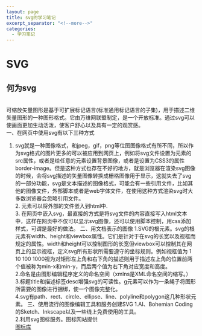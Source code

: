 ```yaml
---
layout: page
title: svg的学习笔记
excerpt_separator: "<!--more-->"
categories:
  - 学习笔记
---
```

# SVG
## 何为svg   
<br>  <!--more-->
可缩放矢量图形是基于可扩展标记语言(标准通用标记语言的子集)，用于描述二维矢量图形的一种图形格式。它由万维网联盟制定，是一个开放标准。通过svg可以使画面更加生动活泼，使客户舒心以及具有一定的观赏感。<br> 
一、在网页中使用svg有以下三种方式<br>
1. svg就是一种图像格式，和jpeg，gif，png等位图图像格式有所不同，所以作为svg格式的图片更多的可以被应用到网页上，例如将svg文件设置为<img>元素的src属性，或者是给任意的元素设置背景图像，或者是设置为CSS3的属性border-image。但是这种方式也存在不好的地方，就是浏览器在渲染svg图像的时候，会将svg描述的矢量图像转换成栅格图像用于显示，这就失去了svg的一部分功能，svg是文本描述的图像格式，可能会有一些引用文件，比如其他的图像文件，外部脚本或者是web字体文件，在使用这种方式渲染svg时大多数浏览器会忽略引用文件。<br>2. <object>元素可以将外部的文件嵌入到html中. <br>3. 在网页中嵌入svg，最直接的方式是将svg文件的内容直接写入html文本中，这样在网页中不仅可以显示svg图像，还可以使用脚本控制，用css添加样式，可谓是最好的做法。
二、用文档表示的图像
1.SVG的根元素。svg的根元素有width、height和viewbox属性。它们是针对于在svg的长宽以及视框而规定的属性。width和height可以控制图形的长宽但viewbox可以控制其在网页上的显示视框，定义svg所有形状所需要遵守的坐标规则。例如视框值为 1 10 100 1000视为对矩形左上角和右下角的描述则用于描述左上角的位置前两个值被称为min-x和min-y，而后两个值为右下角对应宽度和高度。<br>
2.命名是由图形编辑程序定义的命名空间（xmlns是XML命名空间的缩写。）<br>3.标题title和描述标签desc增强svg的可读性。g元素可以作为一条绳子将图形所需要的图像进行捆绑，使一个图像完整化。<br>4.svg有path、rect、circle、ellipse、line、polyline和polygon这几种形状元素。
三、使用流行的图像编辑工具和服务创建SVG
1.AI、Bohemian Coding的Sketch、Inkscape以及一些线上免费使用的工具。<br>2.利用svg图标服务。图标网站提供<br> [图标库](http://www.fontawesome.com.cn/faicons/)

